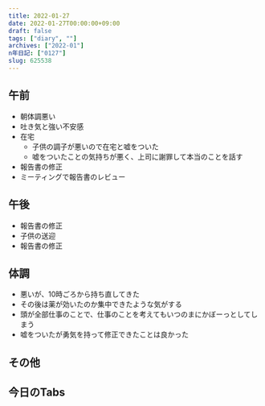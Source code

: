 ```yaml
---
title: 2022-01-27
date: 2022-01-27T00:00:00+09:00
draft: false
tags: ["diary", ""]
archives: ["2022-01"]
n年日記: ["0127"]
slug: 625538
---
```

## 午前
- 朝体調悪い
- 吐き気と強い不安感
- 在宅
  - 子供の調子が悪いので在宅と嘘をついた
  - 嘘をついたことの気持ちが悪く、上司に謝罪して本当のことを話す
- 報告書の修正
- ミーティングで報告書のレビュー
## 午後
- 報告書の修正
- 子供の送迎
- 報告書の修正
## 体調
- 悪いが、10時ごろから持ち直してきた
- その後は薬が効いたのか集中できたような気がする
- 頭が全部仕事のことで、仕事のことを考えてもいつのまにかぼーっとしてしまう
- 嘘をついたが勇気を持って修正できたことは良かった
## その他
## 今日のTabs